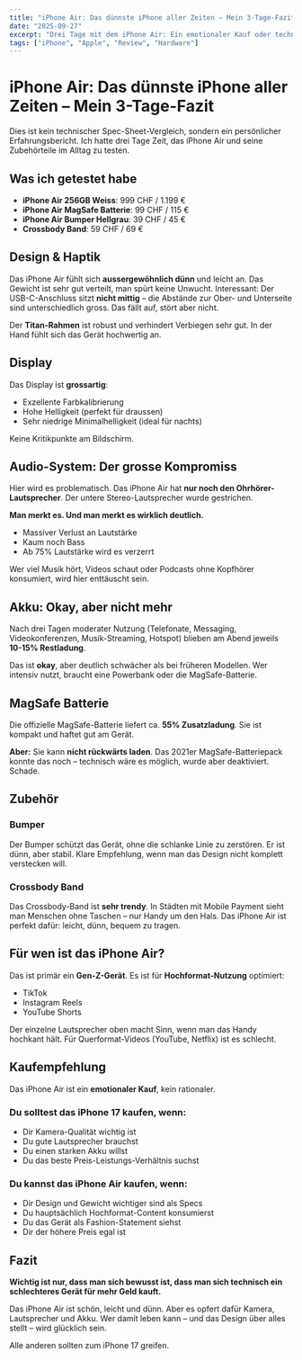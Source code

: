 ```yaml
---
title: "iPhone Air: Das dünnste iPhone aller Zeiten – Mein 3-Tage-Fazit"
date: "2025-09-27"
excerpt: "Drei Tage mit dem iPhone Air: Ein emotionaler Kauf oder technisch sinnvoll? Mein ehrliches Fazit zum dünnsten iPhone, das Apple je gebaut hat."
tags: ["iPhone", "Apple", "Review", "Hardware"]
---
```


# iPhone Air: Das dünnste iPhone aller Zeiten – Mein 3-Tage-Fazit

Dies ist kein technischer Spec-Sheet-Vergleich, sondern ein persönlicher Erfahrungsbericht. Ich hatte drei Tage Zeit, das iPhone Air und seine Zubehörteile im Alltag zu testen.

## Was ich getestet habe

- **iPhone Air 256GB Weiss**: 999 CHF / 1.199 €
- **iPhone Air MagSafe Batterie**: 99 CHF / 115 €
- **iPhone Air Bumper Hellgrau**: 39 CHF / 45 €
- **Crossbody Band**: 59 CHF / 69 €

## Design & Haptik

Das iPhone Air fühlt sich **aussergewöhnlich dünn** und leicht an. Das Gewicht ist sehr gut verteilt, man spürt keine Unwucht. Interessant: Der USB-C-Anschluss sitzt **nicht mittig** – die Abstände zur Ober- und Unterseite sind unterschiedlich gross. Das fällt auf, stört aber nicht.

Der **Titan-Rahmen** ist robust und verhindert Verbiegen sehr gut. In der Hand fühlt sich das Gerät hochwertig an.

## Display

Das Display ist **grossartig**:
- Exzellente Farbkalibrierung
- Hohe Helligkeit (perfekt für draussen)
- Sehr niedrige Minimalhelligkeit (ideal für nachts)

Keine Kritikpunkte am Bildschirm.

## Audio-System: Der grosse Kompromiss

Hier wird es problematisch. Das iPhone Air hat **nur noch den Ohrhörer-Lautsprecher**. Der untere Stereo-Lautsprecher wurde gestrichen.

**Man merkt es. Und man merkt es wirklich deutlich.**

- Massiver Verlust an Lautstärke
- Kaum noch Bass
- Ab 75% Lautstärke wird es verzerrt

Wer viel Musik hört, Videos schaut oder Podcasts ohne Kopfhörer konsumiert, wird hier enttäuscht sein.

## Akku: Okay, aber nicht mehr

Nach drei Tagen moderater Nutzung (Telefonate, Messaging, Videokonferenzen, Musik-Streaming, Hotspot) blieben am Abend jeweils **10-15% Restladung**.

Das ist **okay**, aber deutlich schwächer als bei früheren Modellen. Wer intensiv nutzt, braucht eine Powerbank oder die MagSafe-Batterie.

## MagSafe Batterie

Die offizielle MagSafe-Batterie liefert ca. **55% Zusatzladung**. Sie ist kompakt und haftet gut am Gerät.

**Aber:** Sie kann **nicht rückwärts laden**. Das 2021er MagSafe-Batteriepack konnte das noch – technisch wäre es möglich, wurde aber deaktiviert. Schade.

## Zubehör

### Bumper

Der Bumper schützt das Gerät, ohne die schlanke Linie zu zerstören. Er ist dünn, aber stabil. Klare Empfehlung, wenn man das Design nicht komplett verstecken will.

### Crossbody Band

Das Crossbody-Band ist **sehr trendy**. In Städten mit Mobile Payment sieht man Menschen ohne Taschen – nur Handy um den Hals. Das iPhone Air ist perfekt dafür: leicht, dünn, bequem zu tragen.

## Für wen ist das iPhone Air?

Das ist primär ein **Gen-Z-Gerät**. Es ist für **Hochformat-Nutzung** optimiert:
- TikTok
- Instagram Reels
- YouTube Shorts

Der einzelne Lautsprecher oben macht Sinn, wenn man das Handy hochkant hält. Für Querformat-Videos (YouTube, Netflix) ist es schlecht.

## Kaufempfehlung

Das iPhone Air ist ein **emotionaler Kauf**, kein rationaler.

### Du solltest das iPhone 17 kaufen, wenn:
- Dir Kamera-Qualität wichtig ist
- Du gute Lautsprecher brauchst
- Du einen starken Akku willst
- Du das beste Preis-Leistungs-Verhältnis suchst

### Du kannst das iPhone Air kaufen, wenn:
- Dir Design und Gewicht wichtiger sind als Specs
- Du hauptsächlich Hochformat-Content konsumierst
- Du das Gerät als Fashion-Statement siehst
- Dir der höhere Preis egal ist

## Fazit

**Wichtig ist nur, dass man sich bewusst ist, dass man sich technisch ein schlechteres Gerät für mehr Geld kauft.**

Das iPhone Air ist schön, leicht und dünn. Aber es opfert dafür Kamera, Lautsprecher und Akku. Wer damit leben kann – und das Design über alles stellt – wird glücklich sein.

Alle anderen sollten zum iPhone 17 greifen.
